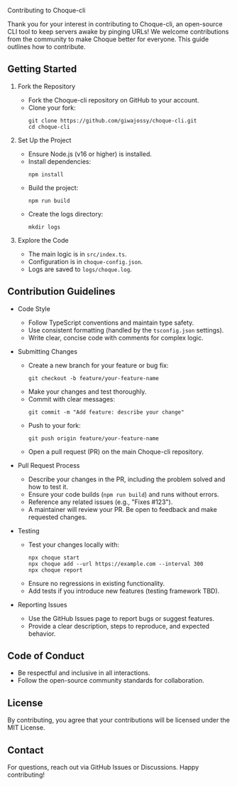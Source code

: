 Contributing to Choque-cli

Thank you for your interest in contributing to Choque-cli, an open-source CLI tool to keep servers awake by pinging URLs! We welcome contributions from the community to make Choque better for everyone. This guide outlines how to contribute.

Getting Started
---------------
1. Fork the Repository
   - Fork the Choque-cli repository on GitHub to your account.
   - Clone your fork:
     ```
     git clone https://github.com/giwajossy/choque-cli.git
     cd choque-cli
     ```

2. Set Up the Project
   - Ensure Node.js (v16 or higher) is installed.
   - Install dependencies:
     ```
     npm install
     ```
   - Build the project:
     ```
     npm run build
     ```
   - Create the logs directory:
     ```
     mkdir logs
     ```

3. Explore the Code
   - The main logic is in `src/index.ts`.
   - Configuration is in `choque-config.json`.
   - Logs are saved to `logs/choque.log`.

Contribution Guidelines
----------------------
- Code Style
  - Follow TypeScript conventions and maintain type safety.
  - Use consistent formatting (handled by the `tsconfig.json` settings).
  - Write clear, concise code with comments for complex logic.

- Submitting Changes
  - Create a new branch for your feature or bug fix:
    ```
    git checkout -b feature/your-feature-name
    ```
  - Make your changes and test thoroughly.
  - Commit with clear messages:
    ```
    git commit -m "Add feature: describe your change"
    ```
  - Push to your fork:
    ```
    git push origin feature/your-feature-name
    ```
  - Open a pull request (PR) on the main Choque-cli repository.

- Pull Request Process
  - Describe your changes in the PR, including the problem solved and how to test it.
  - Ensure your code builds (`npm run build`) and runs without errors.
  - Reference any related issues (e.g., "Fixes #123").
  - A maintainer will review your PR. Be open to feedback and make requested changes.

- Testing
  - Test your changes locally with:
    ```
    npx choque start
    npx choque add --url https://example.com --interval 300
    npx choque report
    ```
  - Ensure no regressions in existing functionality.
  - Add tests if you introduce new features (testing framework TBD).

- Reporting Issues
  - Use the GitHub Issues page to report bugs or suggest features.
  - Provide a clear description, steps to reproduce, and expected behavior.

Code of Conduct
--------------
- Be respectful and inclusive in all interactions.
- Follow the open-source community standards for collaboration.

License
-------
By contributing, you agree that your contributions will be licensed under the MIT License.

Contact
-------
For questions, reach out via GitHub Issues or Discussions. Happy contributing!